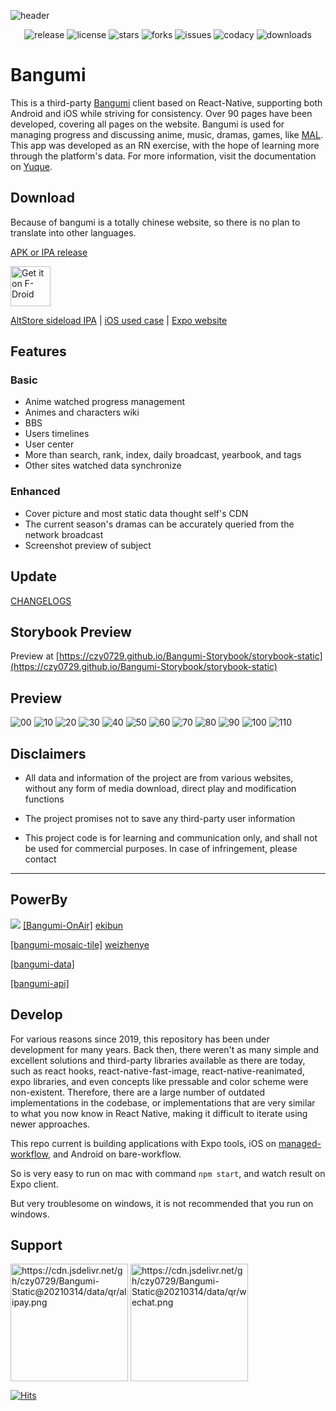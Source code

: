 ![header](https://user-images.githubusercontent.com/13514316/171256692-e131a6ca-a8e7-47c6-aef0-7a195d2820a9.png)

<p align="center">
  <img alt="release" src="https://img.shields.io/github/v/release/czy0729/Bangumi" />
  <img alt="license" src="https://img.shields.io/github/license/czy0729/Bangumi" />
  <img alt="stars" src="https://img.shields.io/github/stars/czy0729/Bangumi" />
  <img alt="forks" src="https://img.shields.io/github/forks/czy0729/Bangumi" />
  <img alt="issues" src="https://img.shields.io/github/issues/czy0729/Bangumi" />
  <img alt="codacy" src="https://img.shields.io/codacy/grade/473bdb1186484703b4069148730a3c12" />
  <img alt="downloads" src="https://img.shields.io/github/downloads/czy0729/Bangumi/total" />
</p>

# Bangumi

This is a third-party [Bangumi](https://bgm.tv) client based on React-Native, supporting both Android and iOS while striving for consistency. Over 90 pages have been developed, covering all pages on the website. Bangumi is used for managing progress and discussing anime, music, dramas, games, like [MAL](https://myanimelist.net). This app was developed as an RN exercise, with the hope of learning more through the platform's data. For more information, visit the documentation on [Yuque](https://www.yuque.com/chenzhenyu-k0epm/znygb4).

## Download

Because of bangumi is a totally chinese website, so there is no plan to translate into other languages.

[APK or IPA release](https://github.com/czy0729/Bangumi/releases)

[<img src="https://fdroid.gitlab.io/artwork/badge/get-it-on.png"
    alt="Get it on F-Droid"
    height="64">](https://f-droid.org/packages/com.czy0729.bangumi)

[AltStore sideload IPA](https://www.yuque.com/chenzhenyu-k0epm/znygb4/qw4xr3) | [iOS used case](https://github.com/czy0729/Bangumi/blob/master/web/IOS-TEST.MD) | [Expo website](https://expo.dev/@bgmtv/bangumi-pro)

## Features

### Basic

- Anime watched progress management
- Animes and characters wiki
- BBS
- Users timelines
- User center
- More than search, rank, index, daily broadcast, yearbook, and tags
- Other sites watched data synchronize

### Enhanced

- Cover picture and most static data thought self's CDN
- The current season's dramas can be accurately queried from the network broadcast
- Screenshot preview of subject

## Update

[CHANGELOGS](https://github.com/czy0729/Bangumi/blob/master/web/CHANGELOG.MD)

## Storybook Preview

Preview at [https://czy0729.github.io/Bangumi-Storybook/storybook-static](https://czy0729.github.io/Bangumi-Storybook/storybook-static)

## Preview

![00](https://github.com/czy0729/Bangumi/assets/13514316/82961f80-172a-4dc6-b068-68d9a54e7210)
![10](https://github.com/czy0729/Bangumi/assets/13514316/0f067075-af96-42eb-8120-6eee1d2eaaa7)
![20](https://github.com/czy0729/Bangumi/assets/13514316/07ead8c8-fcc1-4fe8-ad25-43c5906aef3b)
![30](https://github.com/czy0729/Bangumi/assets/13514316/6abd6475-ae22-46dd-833c-67bd914eaeac)
![40](https://github.com/czy0729/Bangumi/assets/13514316/9460a475-e1bb-4a07-b3dc-bd71ccaee2ed)
![50](https://github.com/czy0729/Bangumi/assets/13514316/981d4b30-cc0a-4865-a049-0ea654d71669)
![60](https://github.com/czy0729/Bangumi/assets/13514316/eb3e6f5c-b43f-4c61-a03f-830c3082d718)
![70](https://github.com/czy0729/Bangumi/assets/13514316/a753a8a7-701e-46cb-95e6-ea172ff1137b)
![80](https://github.com/czy0729/Bangumi/assets/13514316/8e05e8fe-15bc-4801-9834-575d9ad59a2d)
![90](https://github.com/czy0729/Bangumi/assets/13514316/bbd669e9-1752-40d5-a318-626d13c10704)
![100](https://github.com/czy0729/Bangumi/assets/13514316/027d8499-51a8-4f89-b81e-652fc8210e6f)
![110](https://github.com/czy0729/Bangumi/assets/13514316/9e0bfb5d-c5e7-48cb-988d-5a79f5f3cf14)

## Disclaimers

- All data and information of the project are from various websites, without any form of media download, direct play and modification functions

- The project promises not to save any third-party user information

- This project code is for learning and communication only, and shall not be used for commercial purposes. In case of infringement, please contact

---

## PowerBy

[![](https://data.jsdelivr.com/v1/package/gh/ekibot/bangumi-onair/badge)](https://www.jsdelivr.com/package/gh/ekibot/bangumi-onair) [[Bangumi-OnAir]](https://github.com/ekibot/bangumi-onair) [ekibun](https://github.com/ekibun)

[[bangumi-mosaic-tile]](https://github.com/weizhenye/bangumi-mosaic-tile) [weizhenye](https://github.com/weizhenye)

[[bangumi-data]](https://github.com/bangumi-data/bangumi-data)

[[bangumi-api]](https://github.com/bangumi/api)

## Develop

For various reasons since 2019, this repository has been under development for many years. Back then, there weren't as many simple and excellent solutions and third-party libraries available as there are today, such as react hooks, react-native-fast-image, react-native-reanimated, expo libraries, and even concepts like pressable and color scheme were non-existent. Therefore, there are a large number of outdated implementations in the codebase, or implementations that are very similar to what you now know in React Native, making it difficult to iterate using newer approaches.

This repo current is building applications with Expo tools, iOS on [managed-workflow](https://docs.expo.dev/introduction/managed-vs-bare/#managed-workflow), and Android on bare-workflow.

So is very easy to run on mac with command `npm start`, and watch result on Expo client.

But very troublesome on windows, it is not recommended that you run on windows.

## Support

<img src="https://cdn.jsdelivr.net/gh/czy0729/Bangumi-Static@20210314/data/qr/alipay.png" alt="https://cdn.jsdelivr.net/gh/czy0729/Bangumi-Static@20210314/data/qr/alipay.png" width="188" style="vertical-align: top" /> <img src="https://cdn.jsdelivr.net/gh/czy0729/Bangumi-Static@20210314/data/qr/wechat.png" alt="https://cdn.jsdelivr.net/gh/czy0729/Bangumi-Static@20210314/data/qr/wechat.png" width="188" style="vertical-align: top" />

[![Hits](https://hits.seeyoufarm.com/api/count/incr/badge.svg?url=https%3A%2F%2Fgithub.com%2Fczy0729%2FBangumi&count_bg=%2379C83D&title_bg=%23555555&icon=&icon_color=%23E7E7E7&title=views&edge_flat=false)](https://hits.seeyoufarm.com)
